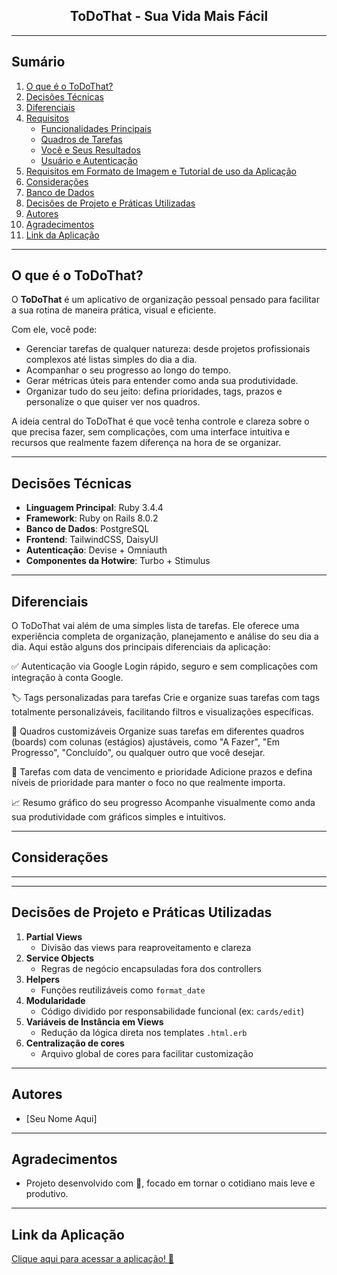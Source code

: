 <h2 align="center">
  ToDoThat - Sua Vida Mais Fácil
</h2>

<hr>

## Sumário
1. [O que é o ToDoThat?](#descrição)
2. [Decisões Técnicas](#decisões-técnicas)
3. [Diferenciais](#diferenciais)
4. [Requisitos](#requisitos)
   - [Funcionalidades Principais](#funcionalidades-principais)
   - [Quadros de Tarefas](#quadros-de-tarefas)
   - [Você e Seus Resultados](#resultados)
   - [Usuário e Autenticação](#usuário-e-autenticação)
5. [Requisitos em Formato de Imagem e Tutorial de uso da Aplicação](#requisitos-em-formato-de-imagem-e-tutorial-de-uso-da-aplicação)
6. [Considerações](#considerações)
7. [Banco de Dados](#informações-de-banco-de-dados)
8. [Decisões de Projeto e Práticas Utilizadas](#decisões-de-projeto-e-práticas-utilizadas)
9. [Autores](#autores)
10. [Agradecimentos](#agradecimentos)
11. [Link da Aplicação](#link-da-aplicação)

---

## O que é o ToDoThat?

O **ToDoThat** é um aplicativo de organização pessoal pensado para facilitar a sua rotina de maneira prática, visual e eficiente. 

Com ele, você pode:

- Gerenciar tarefas de qualquer natureza: desde projetos profissionais complexos até listas simples do dia a dia.
- Acompanhar o seu progresso ao longo do tempo.
- Gerar métricas úteis para entender como anda sua produtividade.
- Organizar tudo do seu jeito: defina prioridades, tags, prazos e personalize o que quiser ver nos quadros.

A ideia central do ToDoThat é que você tenha controle e clareza sobre o que precisa fazer, sem complicações, com uma interface intuitiva e recursos que realmente fazem diferença na hora de se organizar.

---

## Decisões Técnicas

- **Linguagem Principal**: Ruby 3.4.4
- **Framework**: Ruby on Rails 8.0.2
- **Banco de Dados**: PostgreSQL
- **Frontend**: TailwindCSS, DaisyUI
- **Autenticação**: Devise + Omniauth
- **Componentes da Hotwire**: Turbo + Stimulus

---

## Diferenciais
O ToDoThat vai além de uma simples lista de tarefas. Ele oferece uma experiência completa de organização, planejamento e análise do seu dia a dia. Aqui estão alguns dos principais diferenciais da aplicação:

✅ Autenticação via Google
Login rápido, seguro e sem complicações com integração à conta Google.

🏷️ Tags personalizadas para tarefas
Crie e organize suas tarefas com tags totalmente personalizáveis, facilitando filtros e visualizações específicas.

🧩 Quadros customizáveis
Organize suas tarefas em diferentes quadros (boards) com colunas (estágios) ajustáveis, como "A Fazer", "Em Progresso", "Concluído", ou qualquer outro que você desejar.

📅 Tarefas com data de vencimento e prioridade
Adicione prazos e defina níveis de prioridade para manter o foco no que realmente importa.

📈 Resumo gráfico do seu progresso
Acompanhe visualmente como anda sua produtividade com gráficos simples e intuitivos.

---

## Considerações


---


---

## Decisões de Projeto e Práticas Utilizadas

1. **Partial Views**
   - Divisão das views para reaproveitamento e clareza
2. **Service Objects**
   - Regras de negócio encapsuladas fora dos controllers
3. **Helpers**
   - Funções reutilizáveis como `format_date`
4. **Modularidade**
   - Código dividido por responsabilidade funcional (ex: `cards/edit`)
5. **Variáveis de Instância em Views**
   - Redução da lógica direta nos templates `.html.erb`
6. **Centralização de cores**
   - Arquivo global de cores para facilitar customização

---

## Autores

- [Seu Nome Aqui]

---

## Agradecimentos

- Projeto desenvolvido com 💙, focado em tornar o cotidiano mais leve e produtivo.

---

## Link da Aplicação

[Clique aqui para acessar a aplicação! 🚀](https://todo-do-project.onrender.com/)
